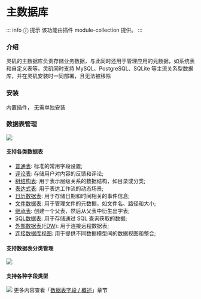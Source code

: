 # 主数据库

::: info &#9432; 提示
该功能由插件 module-collection 提供。
:::

### 介绍
灵矶的主数据库负责存储业务数据，与此同时还用于管理应用的元数据，如系统表和自定义表等。灵矶同时支持 MySQL、PostgreSQL、SQLite 等主流关系型数据库，并在灵矶安装时一同部署，且无法被移除

### 安装
内置插件， 无需单独安装

### 数据表管理
![](/datasource/data-source-2.png)

#### 支持各类数据表
- [普通表](./collection/general-collection.md): 标准的常用字段设置;
- [评论表](./collection/): 存储用户对内容的反馈和评论;
- [树结构表](./collection/collection-tree.md): 用于表示层级关系的数据结构，如目录或分类;
- [表达式表](./collection/workflow-dynamic-calculation.md): 用于表达工作流的动态场景;
- [日历数据表](./collection/calendar-collection.md): 用于存储日期和时间相关的事件信息;
- [文件数据表](./collection/file-collection.md): 用于管理文件的元数据，如文件名、路径和大小;
- [继承表](./collection/inheritance-collection.md): 创建一个父表，然后从父表中衍生出字表;
- [SQL数据表](./collection/sql.md): 用于存储通过 SQL 查询获取的数据;
- [外部数据表(FDW)](./collection/collection-fdw.md): 用于连接远程数据表;
- [连接数据库视图](./collection/collection-view.md): 用于提供不同数据模型间的数据视图和整合;

#### 支持数据表分类管理
![](/datasource/data-source-3.png)

#### 支持各种字段类型
![](/datasource/data-source-4.png)
更多内容查看「[数据表字段 / 概述](./field/overview.md)」章节

